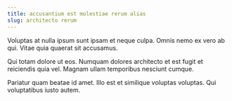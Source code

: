 ```yaml
---
title: accusantium est molestiae rerum alias
slug: architecto rerum
---
```


Voluptas at nulla ipsum sunt ipsam et neque culpa. Omnis nemo ex vero ab qui. Vitae quia quaerat sit accusamus.

Qui totam dolore ut eos. Numquam dolores architecto et est fugit et reiciendis quia vel. Magnam ullam temporibus nesciunt cumque.

Pariatur quam beatae id amet. Illo est et similique voluptas voluptas. Qui voluptatibus iusto autem.
